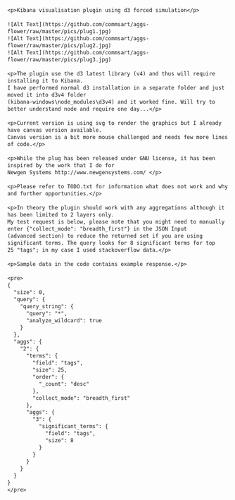 
<html lang="en">
  <head>
    <meta charset='utf-8'>
    <title>aggs-flower-kibana-plugin/README.md at master · commsart/aggs-flower</title>
  </head>

  <body >

	<p>Kibana visualisation plugin using d3 forced simulation</p>

	![Alt Text](https://github.com/commsart/aggs-flower/raw/master/pics/plug1.jpg)
	![Alt Text](https://github.com/commsart/aggs-flower/raw/master/pics/plug2.jpg)
	![Alt Text](https://github.com/commsart/aggs-flower/raw/master/pics/plug3.jpg)

	<p>The plugin use the d3 latest library (v4) and thus will require installing it to Kibana. 
	I have performed normal d3 installation in a separate folder and just moved it into d3v4 folder 
	(kibana-windows\node_modules\d3v4) and it worked fine. Will try to better understand node and require one day...</p>

	<p>Current version is using svg to render the graphics but I already have canvas version available. 
	Canvas version is a bit more mouse challenged and needs few more lines of code.</p>

	<p>While the plug has been released under GNU license, it has been inspired by the work that I do for 
	Newgen Systems http://www.newgensystems.com/ </p>

	<p>Please refer to TODO.txt for information what does not work and why and further opportunities.</p>

	<p>In theory the plugin should work with any aggregations although it has been limited to 2 layers only.
	My test request is below, please note that you might need to manually enter {"collect_mode": "breadth_first"} in the JSON Input 
	(advanced section) to reduce the returned set if you are using significant terms. The query looks for 8 significant terms for top 
	25 "tags"; in my case I used stackoverflow data.</p>

	<p>Sample data in the code contains example response.</p>

	<pre>
	{
	  "size": 0,
	  "query": {
		"query_string": {
		  "query": "*",
		  "analyze_wildcard": true
		}
	  },
	  "aggs": {
		"2": {
		  "terms": {
			"field": "tags",
			"size": 25,
			"order": {
			  "_count": "desc"
			},
			"collect_mode": "breadth_first"
		  },
		  "aggs": {
			"3": {
			  "significant_terms": {
				"field": "tags",
				"size": 8
			  }
			}
		  }
		}
	  }
	}
	</pre>

  </body>
</html>
